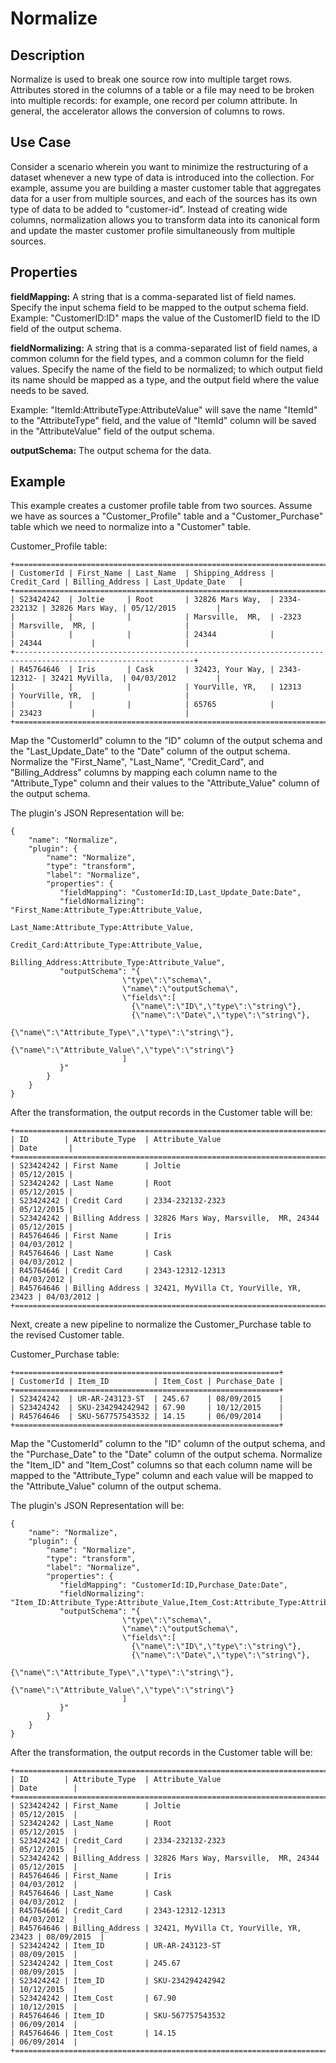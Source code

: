 # Normalize 


Description
-----------
Normalize is used to break one source row into multiple target rows.
Attributes stored in the columns of a table or a file may need to be broken into multiple records: for example, one record per column attribute. In general, the accelerator allows the conversion of columns to rows.

Use Case
--------
Consider a scenario wherein you want to minimize the restructuring of a dataset whenever a new type of data is introduced into the collection. For example, assume you are building a master customer table that aggregates data for a user from multiple sources,
and each of the sources has its own type of data to be added to "customer-id". Instead of creating wide columns, normalization allows you to transform data into its canonical form and update the master customer profile simultaneously from multiple sources.

Properties
----------
**fieldMapping:** A string that is a comma-separated list of field names. Specify the input schema field
to be mapped to the output schema field. Example: "CustomerID:ID" maps the value of the
CustomerID field to the ID field of the output schema.

**fieldNormalizing:** A string that is a comma-separated list of field names, a common
column for the field types, and a common column for the field values. Specify the name
of the field to be normalized; to which output field its name should be mapped as a type,
and the output field where the value needs to be saved.

Example: "ItemId:AttributeType:AttributeValue" will save the name "ItemId" to the
"AttributeType" field, and the value of "ItemId" column will be saved in the
"AttributeValue" field of the output schema.

**outputSchema:** The output schema for the data.

Example
-------
This example creates a customer profile table from two sources. Assume we have as sources
a "Customer_Profile" table and a "Customer_Purchase" table which we need to normalize into
a "Customer" table.

Customer_Profile table:

    +==============================================================================================================+
    | CustomerId | First_Name | Last_Name  | Shipping_Address | Credit_Card | Billing_Address | Last_Update_Date   |
    +==============================================================================================================+
    | S23424242  | Joltie     | Root       | 32826 Mars Way,  | 2334-232132 | 32826 Mars Way, | 05/12/2015         |
    |            |            |            | Marsville,  MR,  | -2323       | Marsville,  MR, |                    |
    |            |            |            | 24344            |             | 24344           |                    |
    +--------------------------------------------------------------------------------------------------------------+
    | R45764646  | Iris       | Cask       | 32423, Your Way, | 2343-12312- | 32421 MyVilla,  | 04/03/2012         |
    |            |            |            | YourVille, YR,   | 12313       | YourVille, YR,  |                    |
    |            |            |            | 65765            |             | 23423           |                    |
    +==============================================================================================================+

Map the "CustomerId" column to the "ID" column of the output schema and the
"Last_Update_Date" to the "Date" column of the output schema. Normalize the "First_Name",
"Last_Name", "Credit_Card", and "Billing_Address" columns by mapping each column name to
the "Attribute_Type" column and their values to the "Attribute_Value" column of the output
schema.

The plugin's JSON Representation will be:

    {
        "name": "Normalize",
        "plugin": {
            "name": "Normalize",
            "type": "transform",
            "label": "Normalize",
            "properties": {
               "fieldMapping": "CustomerId:ID,Last_Update_Date:Date",
               "fieldNormalizing": "First_Name:Attribute_Type:Attribute_Value,
                                    Last_Name:Attribute_Type:Attribute_Value,
                                    Credit_Card:Attribute_Type:Attribute_Value,
                                    Billing_Address:Attribute_Type:Attribute_Value",
               "outputSchema": "{
                             \"type\":\"schema\",
                             \"name\":\"outputSchema\",
                             \"fields\":[
                               {\"name\":\"ID\",\"type\":\"string\"},
                               {\"name\":\"Date\",\"type\":\"string\"},
                               {\"name\":\"Attribute_Type\",\"type\":\"string\"},
                               {\"name\":\"Attribute_Value\",\"type\":\"string\"}
                             ]
               }"
            }
        }
    }


After the transformation, the output records in the Customer table will be:

    +====================================================================================+
    | ID        | Attribute_Type  | Attribute_Value                         | Date       |
    +====================================================================================+
    | S23424242 | First Name      | Joltie                                  | 05/12/2015 |
    | S23424242 | Last Name       | Root                                    | 05/12/2015 |
    | S23424242 | Credit Card     | 2334-232132-2323                        | 05/12/2015 |
    | S23424242 | Billing Address | 32826 Mars Way, Marsville,  MR, 24344   | 05/12/2015 |
    | R45764646 | First Name      | Iris                                    | 04/03/2012 |
    | R45764646 | Last Name       | Cask                                    | 04/03/2012 |
    | R45764646 | Credit Card     | 2343-12312-12313                        | 04/03/2012 |
    | R45764646 | Billing Address | 32421, MyVilla Ct, YourVille, YR, 23423 | 04/03/2012 |
    +====================================================================================+

Next, create a new pipeline to normalize the Customer_Purchase table to the revised Customer table.

Customer_Purchase table:

    +===========================================================+
    | CustomerId | Item_ID          | Item_Cost | Purchase_Date |
    +===========================================================+
    | S23424242  | UR-AR-243123-ST  | 245.67    | 08/09/2015    |
    | S23424242  | SKU-234294242942 | 67.90     | 10/12/2015    |
    | R45764646  | SKU-567757543532 | 14.15     | 06/09/2014    |
    +===========================================================+

Map the "CustomerId" column to the "ID" column of the output schema, and the
"Purchase_Date" to the "Date" column of the output schema. Normalize the "Item_ID" and
"Item_Cost" columns so that each column name will be mapped to the "Attribute_Type" column
and each value will be mapped to the "Attribute_Value" column of the output schema.

The plugin's JSON Representation will be:

    {
        "name": "Normalize",
        "plugin": {
            "name": "Normalize",
            "type": "transform",
            "label": "Normalize",
            "properties": {
               "fieldMapping": "CustomerId:ID,Purchase_Date:Date",
               "fieldNormalizing": "Item_ID:Attribute_Type:Attribute_Value,Item_Cost:Attribute_Type:Attribute_Value",
               "outputSchema": "{
                             \"type\":\"schema\",
                             \"name\":\"outputSchema\",
                             \"fields\":[
                               {\"name\":\"ID\",\"type\":\"string\"},
                               {\"name\":\"Date\",\"type\":\"string\"},
                               {\"name\":\"Attribute_Type\",\"type\":\"string\"},
                               {\"name\":\"Attribute_Value\",\"type\":\"string\"}
                             ]
               }"
            }
        }
    }

After the transformation, the output records in the Customer table will be:

    +=====================================================================================+
    | ID        | Attribute_Type  | Attribute_Value                         | Date        |
    +=====================================================================================+
    | S23424242 | First_Name      | Joltie                                  | 05/12/2015  |
    | S23424242 | Last_Name       | Root                                    | 05/12/2015  |
    | S23424242 | Credit_Card     | 2334-232132-2323                        | 05/12/2015  |
    | S23424242 | Billing_Address | 32826 Mars Way, Marsville,  MR, 24344   | 05/12/2015  |
    | R45764646 | First_Name      | Iris                                    | 04/03/2012  |
    | R45764646 | Last_Name       | Cask                                    | 04/03/2012  |
    | R45764646 | Credit_Card     | 2343-12312-12313                        | 04/03/2012  |
    | R45764646 | Billing_Address | 32421, MyVilla Ct, YourVille, YR, 23423 | 08/09/2015  |
    | S23424242 | Item_ID         | UR-AR-243123-ST                         | 08/09/2015  |
    | S23424242 | Item_Cost       | 245.67                                  | 08/09/2015  |
    | S23424242 | Item_ID         | SKU-234294242942                        | 10/12/2015  |
    | S23424242 | Item_Cost       | 67.90                                   | 10/12/2015  |
    | R45764646 | Item_ID         | SKU-567757543532                        | 06/09/2014  |
    | R45764646 | Item_Cost       | 14.15                                   | 06/09/2014  |
    +=====================================================================================+
